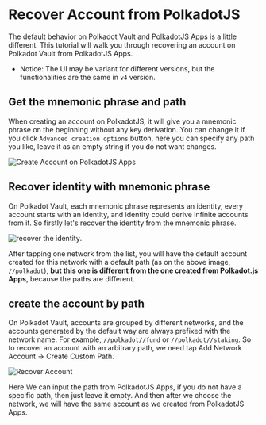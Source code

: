 # Recover Account from PolkadotJS

The default behavior on Polkadot Vault and [PolkadotJS Apps](https://polkadot.js.org/apps/) is a little different. This tutorial will walk you through recovering an account on Polkadot Vault from PolkadotJS Apps.

* Notice: The UI may be variant for different versions, but the functionalities are the same in `v4` version.

## Get the mnemonic phrase and path

When creating an account on PolkadotJS, it will give you a mnemonic phrase on the beginning without any key derivation. You can change it if you click `Advanced creation options` button, here you can specify any path you like, leave it as an empty string if you do not want changes.

![Create Account on PolkadotJS Apps](./images/Polkadotjs-Create-Account.png)

## Recover identity with mnemonic phrase

On Polkadot Vault, each mnemonic phrase represents an identity, every account starts with an identity, and identity could derive infinite accounts from it. So firstly let's recover the identity from the mnemonic phrase.

![recover the identity](./images/Recover-Identity.png).

After tapping one network from the list, you will have the default account created for this network with a default path (as on the above image, `//polkadot`), **but this one is different from the one created from Polkadot.js Apps**, because the paths are different. 

## create the account by path

On Polkadot Vault, accounts are grouped by different networks, and the accounts generated by the default way are always prefixed with the network name. For example, `//polkadot//fund` or `//polkadot//staking`. So to recover an account with an arbitrary path, we need tap Add Network Account -> Create Custom Path. 

![Recover Account](./images/Recover-Path.png)

Here We can input the path from PolkadotJS Apps, if you do not have a specific path, then just leave it empty. And then after we choose the network, we will have the same account as we created from PolkadotJS Apps.
